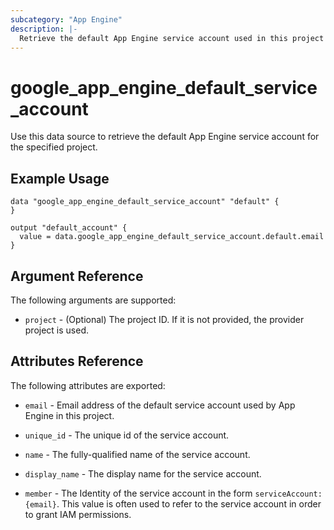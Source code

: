 ```yaml
---
subcategory: "App Engine"
description: |-
  Retrieve the default App Engine service account used in this project
---
```


# google_app_engine_default_service_account

Use this data source to retrieve the default App Engine service account for the specified project.

## Example Usage

```hcl
data "google_app_engine_default_service_account" "default" {
}

output "default_account" {
  value = data.google_app_engine_default_service_account.default.email
}
```

## Argument Reference

The following arguments are supported:

* `project` - (Optional) The project ID. If it is not provided, the provider project is used.


## Attributes Reference

The following attributes are exported:

* `email` - Email address of the default service account used by App Engine in this project.

* `unique_id` - The unique id of the service account.

* `name` - The fully-qualified name of the service account.

* `display_name` - The display name for the service account.

* `member` - The Identity of the service account in the form `serviceAccount:{email}`. This value is often used to refer to the service account in order to grant IAM permissions.
